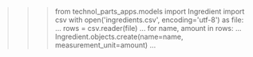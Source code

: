 >>> from technol_parts_apps.models import Ingredient
>>> import csv
>>> with open('ingredients.csv', encoding='utf-8') as file:
...     rows = csv.reader(file)
...     for name, amount in rows:
...         Ingredient.objects.create(name=name, measurement_unit=amount)
...